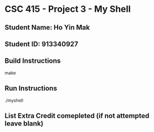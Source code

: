 # CSC 415 - Project 3 - My Shell

## Student Name: Ho Yin Mak

## Student ID: 913340927

## Build Instructions
make

## Run Instructions
./myshell

## List Extra Credit comepleted (if not attempted leave blank)
